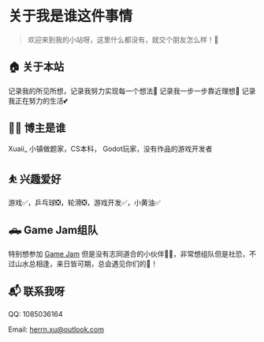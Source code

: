 # 关于我是谁这件事情


> 欢迎来到我的小站呀，这里什么都没有，就交个朋友怎么样！🤝

## 🏠 关于本站
记录我的所见所想，记录我努力实现每一个想法🧠
记录我一步一步靠近理想🔆
记录我正在努力的生活💕

## 👨‍💻 博主是谁
Xuaii_
小镇做题家，CS本科，
Godot玩家，没有作品的游戏开发者

## ⛹ 兴趣爱好
游戏✅，乒乓球❎，轮滑❎，游戏开发✅，小黄油✅

## 🛻 Game Jam组队
特别想参加 [Game Jam](https://itch.io/jam/godot-wild-jam-48) 但是没有志同道合的小伙伴🤦‍♂️，非常想组队但是社恐，不过山水总相逢，来日皆可期，总会遇见你们的🤡！

## 📬 联系我呀
QQ: 1085036164

Email: herrn.xu@outlook.com

